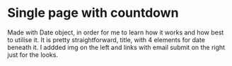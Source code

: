 # Single page with countdown

Made with Date object, in order for me to learn how it works and how best to utilise it.
It is pretty straightforward, title, with 4 elements for date beneath it.
I addded img on the left and links with email submit on the right just for the looks.
